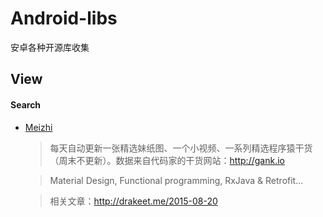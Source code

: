 # Android-libs
安卓各种开源库收集
  
  
## View

#### Search

* [Meizhi][]

  > 每天自动更新一张精选妹纸图、一个小视频、一系列精选程序猿干货（周末不更新）。数据来自代码家的干货网站：http://gank.io

  > Material Design, Functional programming, RxJava & Retrofit...

  > 相关文章：http://drakeet.me/2015-08-20

   [Meizhi]: https://github.com/drakeet/Meizhi
